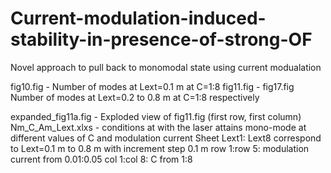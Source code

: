 # Current-modulation-induced-stability-in-presence-of-strong-OF
Novel approach to pull back to monomodal state using current modualation

fig10.fig - Number of modes at Lext=0.1 m at C=1:8
fig11.fig - fig17.fig  Number of modes at Lext=0.2 to 0.8 m at C=1:8 respectively

expanded_fig11a.fig - Exploded view of fig11.fig (first row, first column)
Nm_C_Am_Lext.xlxs - conditions at with the laser attains mono-mode at different values of C and modulation current
  Sheet Lext1: Lext8 correspond to Lext=0.1 m to 0.8 m with increment step 0.1 m
  row 1:row 5: modulation current from 0.01:0.05 
  col 1:col 8: C from 1:8


